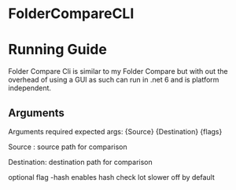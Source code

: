 # FolderCompareCLI


# Running Guide

Folder Compare Cli is similar to my Folder Compare but with out the overhead of using a GUI as such can run in .net 6 and is platform independent.

## Arguments
<p>Arguments required expected args: {Source}  {Destination} {flags}</p>
<p>Source : source path for comparison</p>
<p>Destination: destination path for comparison</p>
<p> optional flag -hash enables hash check lot slower off by default</p>


